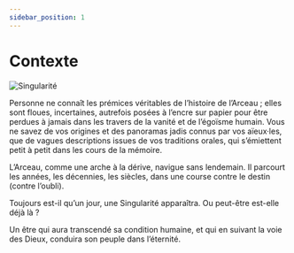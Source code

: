 ```yaml
---
sidebar_position: 1
---
```


# Contexte

![Singularité](/img/univers/contexte.png)

Personne ne connaît les prémices véritables de l’histoire de l’Arceau ; elles sont floues, incertaines, autrefois posées à l’encre sur papier pour être perdues à jamais dans les travers de la vanité et de l’égoïsme humain. Vous ne savez de vos origines et des panoramas jadis connus par vos aïeux·les, que de vagues descriptions issues de vos traditions orales, qui s’émiettent petit à petit dans les cours de la mémoire.

L’Arceau, comme une arche à la dérive, navigue sans lendemain. Il parcourt les années, les décennies, les siècles, dans une course contre le destin (contre l’oubli).

Toujours est-il qu’un jour, une Singularité apparaîtra. Ou peut-être est-elle déjà là ?

Un être qui aura transcendé sa condition humaine, et qui en suivant la voie des Dieux, conduira son peuple dans l’éternité.